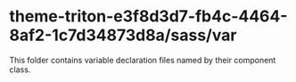 # theme-triton-e3f8d3d7-fb4c-4464-8af2-1c7d34873d8a/sass/var

This folder contains variable declaration files named by their component class.
